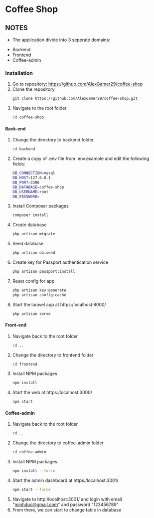 # Coffee Shop
## NOTES
- The application divide into 3 seperate domains:
* Backend
* Frontend
* Coffee-admin

### Installation
1. Go to repository: https://github.com/AlexGamer29/coffee-shop
2. Clone the repository
   ```sh
   git clone https://github.com/AlexGamer29/coffee-shop.git
   ```
3. Navigate to the root folder
   ```sh
   cd coffee-shop
   ```
#### Back-end
1. Change the directory to backend folder
   ```sh
   cd backend
   ```
2. Create a copy of .env file from .env.example and edit the following fields:
   ```sh
   DB_CONNECTION=mysql
   DB_HOST=127.0.0.1
   DB_PORT=3306
   DB_DATABASE=coffee-shop
   DB_USERNAME=root
   DB_PASSWORD=
   ``` 
3. Install Composer packages
   ```sh
   composer install
   ```
4. Create database
   ```sh
   php artisan migrate
   ```
5. Seed database
   ```sh
   php artisan db:seed
   ```
6. Create key for Passport authentication service 
   ```sh
   php artisan passport:install
   ```
7. Reset config for app
   ```sh
   php artisan key:generate
   php artisan config:cache
   ```
8. Start the laravel app at https:/localhost:8000/
   ```sh
   php artisan serve
   ```
   
#### Front-end
1. Navigate back to the root folder
   ```sh
   cd ..
   ```
2. Change the directory to frontend folder
   ```sh
   cd frontend
   ```
3. Install NPM packages
   ```sh
   npm install
   ```
4. Start the web at https:/localhost:3000/
   ```sh
   npm start
   ```

#### Coffee-admin
1. Navigate back to the root folder
   ```sh
   cd ..
   ```
2. Change the directory to coffee-admin folder
   ```sh
   cd coffee-admin
   ```
3. Install NPM packages
   ```sh
   npm install --force
   ```
4. Start the admin dashboard at https:/localhost:3001/
   ```sh
   npm start --force
   ```
5. Navigate to http:/localhost:3001/ and login with email "minhduc@gmail.com" and password "123456789"
6. From there, we can start to change table in database
